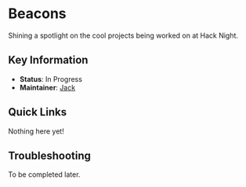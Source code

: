 # Beacons
Shining a spotlight on the cool projects being worked on at Hack Night.

## Key Information

- **Status**: In Progress
- **Maintainer**: [Jack](https://github.com/purduehackers/dark-forest/blob/main/people/organizers/imthesquid.md)

## Quick Links

Nothing here yet!

## Troubleshooting

To be completed later.